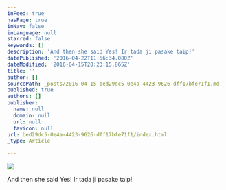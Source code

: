 ```yaml
---
inFeed: true
hasPage: true
inNav: false
inLanguage: null
starred: false
keywords: []
description: 'And then she said Yes! Ir tada ji pasake taip!'
datePublished: '2016-04-22T11:56:34.080Z'
dateModified: '2016-04-15T20:23:15.865Z'
title: ''
author: []
sourcePath: _posts/2016-04-15-bed29dc5-0e4a-4423-9626-dff17bfe71f1.md
published: true
authors: []
publisher:
  name: null
  domain: null
  url: null
  favicon: null
url: bed29dc5-0e4a-4423-9626-dff17bfe71f1/index.html
_type: Article

---
```

![](https://the-grid-user-content.s3-us-west-2.amazonaws.com/0b27615f-3c97-48e3-9735-934ba3167423.jpg)

And then she said Yes! Ir tada ji pasake taip!